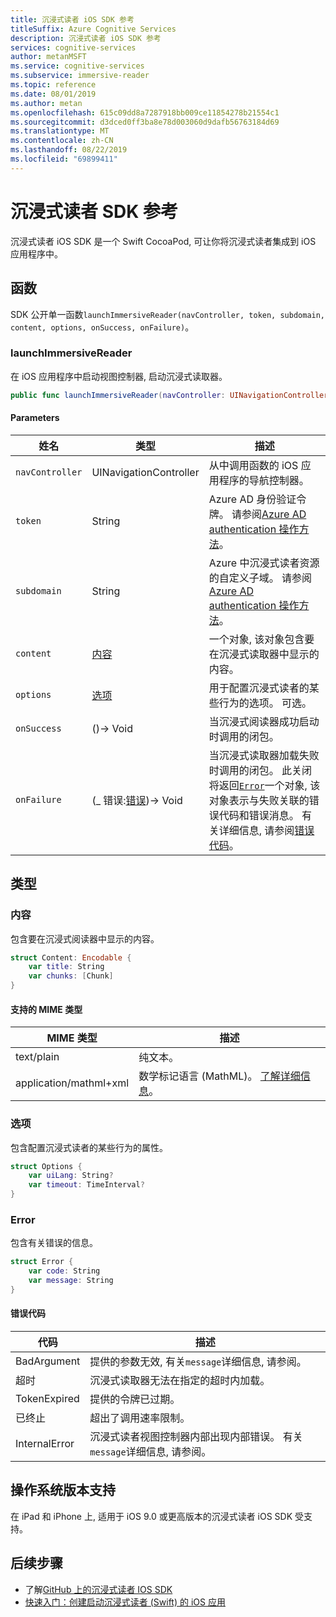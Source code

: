 ```yaml
---
title: 沉浸式读者 iOS SDK 参考
titleSuffix: Azure Cognitive Services
description: 沉浸式读者 iOS SDK 参考
services: cognitive-services
author: metanMSFT
ms.service: cognitive-services
ms.subservice: immersive-reader
ms.topic: reference
ms.date: 08/01/2019
ms.author: metan
ms.openlocfilehash: 615c09dd8a7287918bb009ce11854278b21554c1
ms.sourcegitcommit: d3dced0ff3ba8e78d003060d9dafb56763184d69
ms.translationtype: MT
ms.contentlocale: zh-CN
ms.lasthandoff: 08/22/2019
ms.locfileid: "69899411"
---
```

# <a name="immersive-reader-sdk-reference"></a>沉浸式读者 SDK 参考

沉浸式读者 iOS SDK 是一个 Swift CocoaPod, 可让你将沉浸式读者集成到 iOS 应用程序中。

## <a name="functions"></a>函数

SDK 公开单一函数`launchImmersiveReader(navController, token, subdomain, content, options, onSuccess, onFailure)`。

### <a name="launchimmersivereader"></a>launchImmersiveReader

在 iOS 应用程序中启动视图控制器, 启动沉浸式读取器。

```swift
public func launchImmersiveReader(navController: UINavigationController, token: String, subdomain: String, content: Content, options: Options?, onSuccess: @escaping () -> Void, onFailure: @escaping (_ error: Error) -> Void)
```

#### <a name="parameters"></a>Parameters

| 姓名 | 类型 | 描述 |
| ---- | ---- |------------ |
| `navController` | UINavigationController | 从中调用函数的 iOS 应用程序的导航控制器。 |
| `token` | String | Azure AD 身份验证令牌。 请参阅[Azure AD authentication 操作方法](./azure-active-directory-authentication.md)。 |
| `subdomain` | String | Azure 中沉浸式读者资源的自定义子域。 请参阅[Azure AD authentication 操作方法](./azure-active-directory-authentication.md)。 |
| `content` | [内容](#content) | 一个对象, 该对象包含要在沉浸式读取器中显示的内容。 |
| `options` | [选项](#options) | 用于配置沉浸式读者的某些行为的选项。 可选。 |
| `onSuccess` | ()-> Void | 当沉浸式阅读器成功启动时调用的闭包。 |
| `onFailure` | (_ 错误:[错误](#error))-> Void | 当沉浸式读取器加载失败时调用的闭包。 此关闭将返回[`Error`](#error)一个对象, 该对象表示与失败关联的错误代码和错误消息。 有关详细信息, 请参阅[错误代码](#error-codes)。 |

## <a name="types"></a>类型

### <a name="content"></a>内容

包含要在沉浸式阅读器中显示的内容。

```swift
struct Content: Encodable {
    var title: String
    var chunks: [Chunk]
}
```

#### <a name="supported-mime-types"></a>支持的 MIME 类型

| MIME 类型 | 描述 |
| --------- | ----------- |
| text/plain | 纯文本。 |
| application/mathml+xml | 数学标记语言 (MathML)。 [了解详细信息](https://developer.mozilla.org/en-US/docs/Web/MathML)。

### <a name="options"></a>选项

包含配置沉浸式读者的某些行为的属性。

```swift
struct Options {
    var uiLang: String?
    var timeout: TimeInterval?
}
```

### <a name="error"></a>Error

包含有关错误的信息。

```swift
struct Error {
    var code: String
    var message: String
}
```

#### <a name="error-codes"></a>错误代码

| 代码 | 描述 |
| ---- | ----------- |
| BadArgument | 提供的参数无效, 有关`message`详细信息, 请参阅。 |
| 超时 | 沉浸式读取器无法在指定的超时内加载。 |
| TokenExpired | 提供的令牌已过期。 |
| 已终止 | 超出了调用速率限制。 |
| InternalError | 沉浸式读者视图控制器内部出现内部错误。 有关`message`详细信息, 请参阅。|

## <a name="os-version-support"></a>操作系统版本支持

在 iPad 和 iPhone 上, 适用于 iOS 9.0 或更高版本的沉浸式读者 iOS SDK 受支持。

## <a name="next-steps"></a>后续步骤

* 了解[GitHub 上的沉浸式读者 IOS SDK](https://github.com/microsoft/immersive-reader-sdk/tree/master/iOS)
* [快速入门：创建启动沉浸式读者 (Swift) 的 iOS 应用](./ios-quickstart.md)